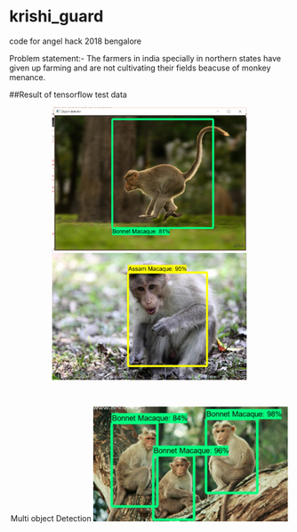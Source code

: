 # krishi_guard
code for angel hack 2018 bengalore

Problem statement:-
The farmers in india specially in northern states have given up farming and are not cultivating their fields beacuse of monkey menance.

##Result of tensorflow test data
<p align="center">
  <img src="https://github.com/mayuresh098/krishi_guard/blob/master/snip/Capture1.PNG" width="350"/>
  <img src="https://github.com/mayuresh098/krishi_guard/blob/master/snip/fin_ass.jpg" width="350"/>
</p>
</br>
<p align="center">
  Multi object Detection
  <img src="https://github.com/mayuresh098/krishi_guard/blob/master/snip/carp_img.jpg" width="350"/>
  
</p>
